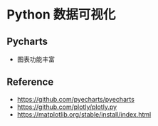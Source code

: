 # Python 数据可视化

## Pycharts

- 图表功能丰富

## Reference

- <https://github.com/pyecharts/pyecharts>
- <https://github.com/plotly/plotly.py>
- <https://matplotlib.org/stable/install/index.html>
